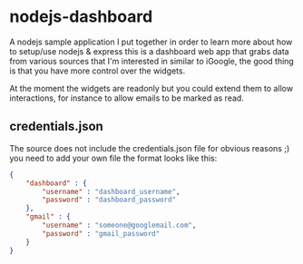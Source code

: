 nodejs-dashboard
================

A nodejs sample application I put together in order to learn more about how to setup/use nodejs & express
this is a dashboard web app that grabs data from various sources that I'm interested in similar to iGoogle,
the good thing is that you have more control over the widgets.

At the moment the widgets are readonly but you could extend them to allow interactions, for instance to allow
emails to be marked as read.

credentials.json
----------------

The source does not include the credentials.json file for obvious reasons ;) you need to add your own file the format
looks like this:

```json
{
    "dashboard" : {
        "username" : "dashboard_username",
        "password" : "dashboard_password"
    },
    "gmail" : {
        "username" : "someone@googlemail.com",
        "password" : "gmail_password"
    }
}
```
